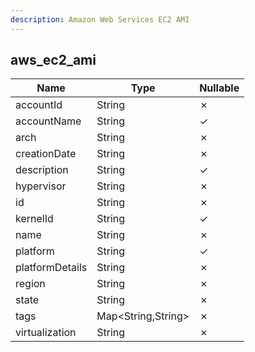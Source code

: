 ```yaml
---
description: Amazon Web Services EC2 AMI
---
```

aws_ec2_ami
-----------

| **Name**        | **Type**           | **Nullable** |
| --------------- | ------------------ | ------------ |
| accountId       | String             | &cross;      |
| accountName     | String             | &check;      |
| arch            | String             | &cross;      |
| creationDate    | String             | &cross;      |
| description     | String             | &check;      |
| hypervisor      | String             | &cross;      |
| id              | String             | &cross;      |
| kernelId        | String             | &check;      |
| name            | String             | &cross;      |
| platform        | String             | &check;      |
| platformDetails | String             | &cross;      |
| region          | String             | &cross;      |
| state           | String             | &cross;      |
| tags            | Map<String,String> | &cross;      |
| virtualization  | String             | &cross;      |
